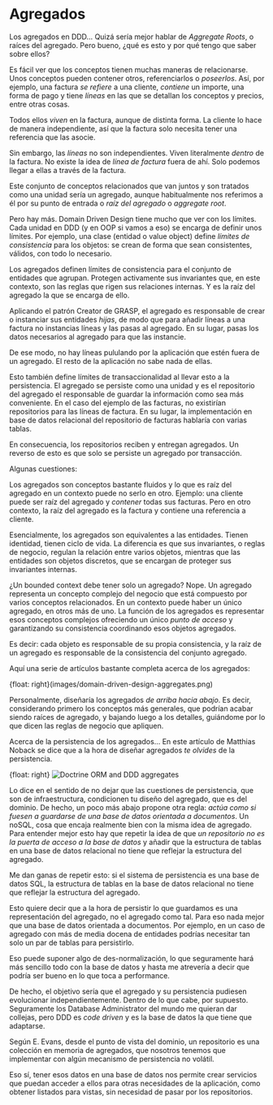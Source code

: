 # Agregados

Los agregados en DDD… Quizá sería mejor hablar de _Aggregate Roots_, o raíces del agregado. Pero bueno, ¿qué es esto y por qué tengo que saber sobre ellos?

Es fácil ver que los conceptos tienen muchas maneras de relacionarse. Unos conceptos pueden contener otros, referenciarlos o _poseerlos_. Así, por ejemplo, una factura _se refiere_ a una cliente, _contiene_ un importe, una forma de pago y tiene _líneas_ en las que se detallan los conceptos y precios, entre otras cosas.

Todos ellos _viven_ en la factura, aunque de distinta forma. La cliente lo hace de manera independiente, así que la factura solo necesita tener una referencia que las asocie.

Sin embargo, las _líneas_ no son independientes. Viven literalmente _dentro_ de la factura. No existe la idea de _línea de factura_ fuera de ahí. Solo podemos llegar a ellas a través de la factura.

Este conjunto de conceptos relacionados que van juntos y son tratados como una unidad sería un agregado, aunque habitualmente nos referimos a él por su punto de entrada o _raíz del agregado_ o _aggregate root_. 

Pero hay más. Domain Driven Design tiene mucho que ver con los límites. Cada unidad en DDD (y en OOP si vamos a eso) se encarga de definir unos límites. Por ejemplo, una clase (entidad o value object) define _límites de consistencia_ para los objetos: se crean de forma que sean consistentes, válidos, con todo lo necesario.

Los agregados definen límites de consistencia para el conjunto de entidades que agrupan. Protegen activamente sus invariantes que, en este contexto, son las reglas que rigen sus relaciones internas. Y es la raíz del agregado la que se encarga de ello.

Aplicando el patrón Creator de GRASP, el agregado es responsable de crear o instanciar sus entidades _hijas_, de modo que para añadir líneas a una factura no instancias líneas y las pasas al agregado. En su lugar, pasas los datos necesarios al agregado para que las instancie. 

De ese modo, no hay líneas pululando por la aplicación que estén fuera de un agregado. El resto de la aplicación no sabe nada de ellas.

Esto también define límites de transaccionalidad al llevar esto a la persistencia. El agregado se persiste como una unidad y es el repositorio del agregado el responsable de guardar la información como sea más conveniente. En el caso del ejemplo de las facturas, no existirían repositorios para las líneas de factura. En su lugar, la implementación en base de datos relacional del repositorio de facturas hablaría con varias tablas.

En consecuencia, los repositorios reciben y entregan agregados. Un reverso de esto es que solo se persiste un agregado por transacción.

Algunas cuestiones:

Los agregados son conceptos bastante fluidos y lo que es raíz del agregado en un contexto puede no serlo en otro. Ejemplo: una cliente puede ser raíz del agregado y _contener_ todas sus facturas. Pero en otro contexto, la raíz del agregado es la factura y contiene una referencia a cliente.

Esencialmente, los agregados son equivalentes a las entidades. Tienen identidad, tienen ciclo de vida. La diferencia es que sus invariantes, o reglas de negocio, regulan la relación entre varios objetos, mientras que las entidades son objetos discretos, que se encargan de proteger sus invariantes internas.

¿Un bounded context debe tener solo un agregado? Nope. Un agregado representa un concepto complejo del negocio que está compuesto por varios conceptos relacionados. En un contexto puede haber un único agregado, en otros más de uno. La función de los agregados es representar esos conceptos complejos ofreciendo un único _punto de acceso_ y garantizando su consistencia coordinando esos objetos agregados.

Es decir: cada objeto es responsable de su propia consistencia, y la raíz de un agregado es responsable de la consistencia del conjunto agregado.

Aquí una serie de artículos bastante completa acerca de los agregados:

{float: right}(images/domain-driven-design-aggregates.png)

Personalmente, diseñaría los agregados _de arriba hacia abajo_. Es decir, considerando primero los conceptos más generales, que podrían acabar siendo raíces de agregado, y bajando luego a los detalles, guiándome por lo que dicen las reglas de negocio que apliquen.

Acerca de la persistencia de los agregados... En este artículo de Matthias Noback se dice que a la hora de diseñar agregados _te olvides_ de la persistencia.

{float: right}
![Doctrine ORM and DDD aggregates](images/doctrine-orm-and-ddd-aggregates.png)

Lo dice en el sentido de no dejar que las cuestiones de persistencia, que son de infraestructura, condicionen tu diseño del agregado, que es del dominio. De hecho, un poco más abajo propone otra regla: _actúa como si fuesen a guardarse de una base de datos orientada a documentos_. Un noSQL, cosa que encaja realmente bien con la misma idea de agregado. Para entender mejor esto hay que repetir la idea de que _un repositorio no es la puerta de acceso a la base de datos_ y añadir que la estructura de tablas en una base de datos relacional no tiene que reflejar la estructura del agregado.

Me dan ganas de repetir esto: si el sistema de persistencia es una base de datos SQL, la estructura de tablas en la base de datos relacional no tiene que reflejar la estructura del agregado.

Esto quiere decir que a la hora de persistir lo que guardamos es una representación del agregado, no el agregado como tal. Para eso nada mejor que una base de datos orientada a documentos. Por ejemplo, en un caso de agregado con más de media docena de entidades podrías necesitar tan solo un par de tablas para persistirlo.

Eso puede suponer algo de des-normalización, lo que seguramente hará más sencillo todo con la base de datos y hasta me atrevería a decir que podría ser bueno en lo que toca a performance.

De hecho, el objetivo sería que el agregado y su persistencia pudiesen evolucionar independientemente. Dentro de lo que cabe, por supuesto. Seguramente los Database Administrator del mundo me quieran dar collejas, pero DDD es _code driven_ y es la base de datos la que tiene que adaptarse.

Según E. Evans, desde el punto de vista del dominio, un repositorio es una colección en memoria de agregados, que nosotros tenemos que implementar con algún mecanismo de persistencia no volátil.

Eso sí, tener esos datos en una base de datos nos permite crear servicios que puedan acceder a ellos para otras necesidades de la aplicación, como obtener listados para vistas, sin necesidad de pasar por los repositorios.